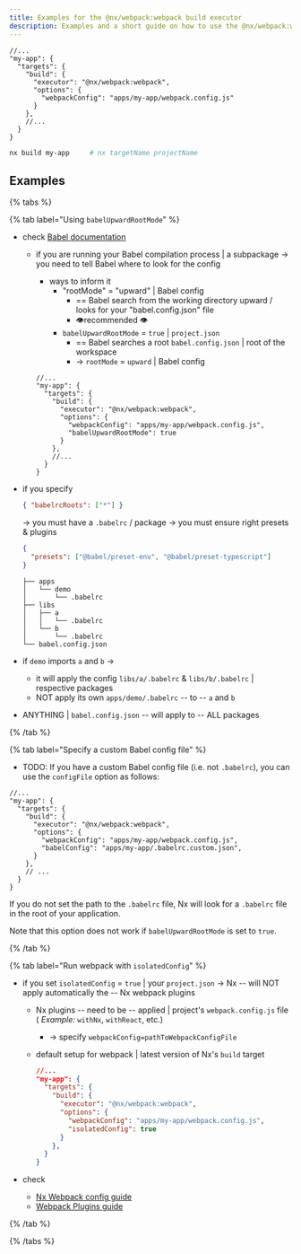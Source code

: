 ```yaml
---
title: Examples for the @nx/webpack:webpack build executor
description: Examples and a short guide on how to use the @nx/webpack:webpack build executor
---
```


```json5, title=project.json 
//...
"my-app": {
  "targets": {
    "build": {
      "executor": "@nx/webpack:webpack",
      "options": {
        "webpackConfig": "apps/my-app/webpack.config.js"
      }
    },
    //...
  }
}
```

```bash
nx build my-app     # nx targetName projectName
```

## Examples

{% tabs %}

{% tab label="Using `babelUpwardRootMode`" %}

* check [Babel documentation](https://babeljs.io/docs/config-files#root-babelconfigjson-file)
  * if you are running your Babel compilation process | a subpackage -> you need to tell Babel where to look for the config
    * ways to inform it
      * "rootMode" = "upward" | Babel config
        * == Babel search from the working directory upward / looks for your "babel.config.json" file
        * 👁️recommended 👁️
      * `babelUpwardRootMode` = `true` | `project.json`
        * == Babel searches a root `babel.config.json` | root of the workspace
        * -> `rootMode` = `upward` | Babel config

    ```json5, title=project.json
    //...
    "my-app": {
      "targets": {
        "build": {
          "executor": "@nx/webpack:webpack",
          "options": {
            "webpackConfig": "apps/my-app/webpack.config.js",
            "babelUpwardRootMode": true
          }
        },
        //...
      }
    }
    ```

* if you specify 

    ```json
    { "babelrcRoots": ["*"] }
    ```

    -> you must have a `.babelrc` / package -> you must ensure right presets & plugins

    ```json
    {
      "presets": ["@babel/preset-env", "@babel/preset-typescript"]
    }
    ```



    ```treeview
    ├── apps
    │   └── demo
    │       └── .babelrc
    ├── libs
    │   ├── a
    │   │   └── .babelrc
    │   └── b
    │       └── .babelrc
    └── babel.config.json
    ```

* if `demo` imports `a` and `b` ->
  * it will apply the config `libs/a/.babelrc` & `libs/b/.babelrc` | respective packages
  * NOT apply its own `apps/demo/.babelrc` -- to -- `a` and `b`
* ANYTHING | `babel.config.json` -- will apply to -- ALL packages

{% /tab %}

{% tab label="Specify a custom Babel config file" %}

* TODO:
If you have a custom Babel config file (i.e. not `.babelrc`), you can use the `configFile` option as follows:

```json5
//...
"my-app": {
  "targets": {
    "build": {
      "executor": "@nx/webpack:webpack",
      "options": {
        "webpackConfig": "apps/my-app/webpack.config.js",
        "babelConfig": "apps/my-app/.babelrc.custom.json",
      }
    },
    // ...
  }
}
```

If you do not set the path to the `.babelrc` file, Nx will look for a `.babelrc` file in the root of your application.

Note that this option does not work if `babelUpwardRootMode` is set to `true`.

{% /tab %}

{% tab label="Run webpack with `isolatedConfig`" %}

* if you set `isolatedConfig` = `true` | your `project.json` -> Nx -- will NOT apply automatically the -- Nx webpack plugins
  * Nx plugins -- need to be -- applied | project's `webpack.config.js` file ( _Example:_ `withNx`, `withReact`, etc.)
    * -> specify `webpackConfig=pathToWebpackConfigFile`
  * default setup for webpack | latest version of Nx's `build` target

    ```json
    //...
    "my-app": {
      "targets": {
        "build": {
          "executor": "@nx/webpack:webpack",
          "options": {
            "webpackConfig": "apps/my-app/webpack.config.js",
            "isolatedConfig": true
          }
        },
      }
    }
    ```

* check
  * [Nx Webpack config guide](/recipes/webpack/webpack-config-setup)
  * [Webpack Plugins guide](/recipes/webpack/webpack-plugins)


{% /tab %}

{% /tabs %}
